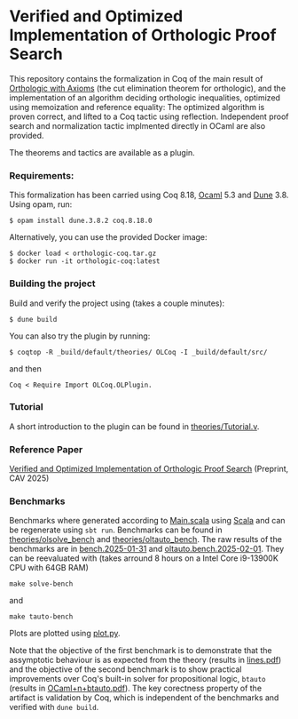 # Verified and Optimized Implementation of Orthologic Proof Search
This repository contains the formalization in Coq of the main result of [Orthologic with Axioms](https://infoscience.epfl.ch/entities/publication/0bf03832-b873-44e1-8286-4301ecc42709) (the cut elimination theorem for orthologic), and the implementation of an algorithm deciding orthologic inequalities, optimized using memoization and reference equality: The optimized algorithm is proven correct, and lifted to a Coq tactic using reflection. Independent proof search and normalization tactic implmented directly in OCaml are also provided.

The theorems and tactics are available as a plugin.

### Requirements:
This formalization has been carried using Coq 8.18, [Ocaml](https://ocaml.org/docs/installing-ocaml) 5.3 and [Dune](https://dune.build/install) 3.8. Using opam, run:
```shell
$ opam install dune.3.8.2 coq.8.18.0
```
Alternatively, you can use the provided Docker image:
```shell
$ docker load < orthologic-coq.tar.gz
$ docker run -it orthologic-coq:latest
```

### Building the project
Build and verify the project using (takes a couple minutes):

```shell
$ dune build
```
You can also try the plugin by running:
```shell
$ coqtop -R _build/default/theories/ OLCoq -I _build/default/src/
```
and then
```coq
Coq < Require Import OLCoq.OLPlugin.
```


### Tutorial
A short introduction to the plugin can be found in [theories/Tutorial.v](theories/Tutorial.v). 

### Reference Paper
[Verified and Optimized Implementation of Orthologic Proof Search](https://infoscience.epfl.ch/entities/publication/398b9d7c-1bd9-4570-9c12-7214e12d9caf) (Preprint, CAV 2025)

### Benchmarks
Benchmarks where generated according to [Main.scala](generation/src/main/scala/Main.scala) using [Scala](https://www.scala-lang.org/download/) and can be regenerate using `sbt run`. Benchmarks can be found in [theories/olsolve_bench](theories/olsolve_bench) and [theories/oltauto_bench](theories/oltauto_bench).
The raw results of the benchmarks are in [bench.2025-01-31](bench.2025-01-31) and [oltauto.bench.2025-02-01](oltauto.bench.2025-02-01). They can be reevaluated with (takes arround 8 hours on a Intel Core i9-13900K CPU with 64GB RAM)
```shell
make solve-bench
```
and 
```shell
make tauto-bench
```
Plots are plotted using [plot.py](plot.py).

Note that the objective of the first benchmark is to demonstrate that the assymptotic behaviour is as expected from the theory (results in [lines.pdf](lines.pdf)) and the objective of the second benchmark is to show practical improvements over Coq's built-in solver for propositional logic, `btauto` (results in [OCaml+n+btauto.pdf](OCaml+n+btauto.pdf)). The key corectness property of the artifact is validation by Coq, which is independent of the benchmarks and verified with `dune build`.
